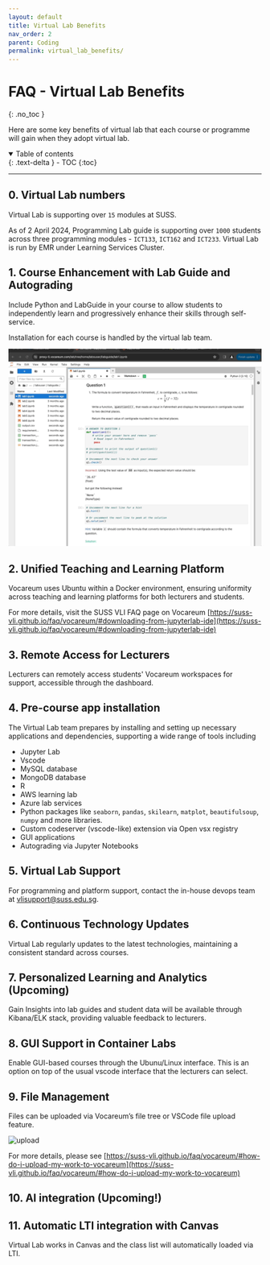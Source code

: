 ```yaml
---
layout: default
title: Virtual Lab Benefits
nav_order: 2
parent: Coding
permalink: virtual_lab_benefits/
---
```

# FAQ - Virtual Lab Benefits
{: .no_toc }

Here are some key benefits of virtual lab that each course or programme will gain when they adopt virtual lab. 

<details open markdown="block">
  <summary>
    Table of contents
  </summary>
  {: .text-delta }
- TOC
{:toc}
</details>

---

## 0. Virtual Lab numbers

Virtual Lab is supporting over `15` modules at SUSS. 

As of 2 April 2024, Programming Lab guide is supporting over `1000` students across three programming modules - `ICT133`, `ICT162` and `ICT233`. Virtual Lab is run by EMR under Learning Services Cluster. 

## 1. Course Enhancement with Lab Guide and Autograding 

Include Python and LabGuide in your course to allow students to independently learn and progressively enhance their skills through self-service. 

Installation for each course is handled by the virtual lab team.

![labguide-demo](./images/labguide-demo.gif)

## 2. Unified Teaching and Learning Platform

Vocareum uses Ubuntu within a Docker environment, ensuring uniformity across teaching and learning platforms for both lecturers and students. 

For more details, visit the SUSS VLI FAQ page on Vocareum [https://suss-vli.github.io/faq/vocareum/#downloading-from-jupyterlab-ide](https://suss-vli.github.io/faq/vocareum/#downloading-from-jupyterlab-ide)

## 3. Remote Access for Lecturers 

Lecturers can remotely access students' Vocareum workspaces for support, accessible through the dashboard.


## 4. Pre-course app installation

The Virtual Lab team prepares by installing and setting up necessary applications and dependencies, supporting a wide range of tools including

- Jupyter Lab
- Vscode
- MySQL database
- MongoDB database
- R 
- AWS learning lab 
- Azure lab services
- Python packages like `seaborn`, `pandas`, `skilearn`, `matplot`, `beautifulsoup`, `numpy` and more libraries.
- Custom codeserver (vscode-like) extension via Open vsx registry
- GUI applications 
- Autograding via Jupyter Notebooks

## 5. Virtual Lab Support

For programming and platform support, contact the in-house devops team at [vlisupport@suss.edu.sg](mailto:vlisupport@suss.edu.sg).

## 6. Continuous Technology Updates 

Virtual Lab regularly updates to the latest technologies, maintaining a consistent standard across courses.

## 7. Personalized Learning and Analytics (Upcoming)

Gain Insights into lab guides and student data will be available through Kibana/ELK stack, providing valuable feedback to lecturers.

## 8. GUI Support in Container Labs

Enable GUI-based courses through the Ubunu/Linux interface. This is an option on top of the usual vscode interface that the lecturers can select. 

## 9. File Management

Files can be uploaded via Vocareum’s file tree or VSCode file upload feature.

![upload](../platform/images/upload.gif)

For more details, please see [https://suss-vli.github.io/faq/vocareum/#how-do-i-upload-my-work-to-vocareum](https://suss-vli.github.io/faq/vocareum/#how-do-i-upload-my-work-to-vocareum)

## 10. AI integration (Upcoming!)

## 11. Automatic LTI integration with Canvas

Virtual Lab works in Canvas and the class list will automatically loaded via LTI. 